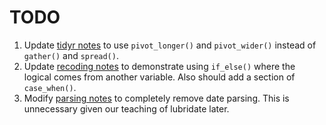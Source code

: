 # TODO

1. Update [tidyr notes](./lectures/06_tidyr/06_tidyr.pdf) to use `pivot_longer()` and `pivot_wider()` instead of `gather()` and `spread()`.
2. Update [recoding notes](./lectures/05_eda/05_recoding.pdf) to demonstrate using `if_else()` where the logical comes from another variable. Also should add a section of `case_when()`.
3. Modify [parsing notes](./lectures/06_tidyr/06_parsers.pdf) to completely remove date parsing. This is unnecessary given our teaching of lubridate later.
